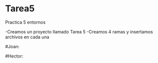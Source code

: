 # Tarea5
Practica 5 entornos

-Creamos un proyecto llamado Tarea 5
-Creamos 4 ramas y insertamos archivos en cada una


#Joan:

#Hector:


